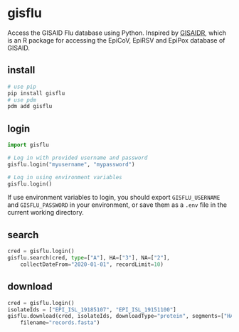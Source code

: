 # gisflu

Access the GISAID Flu database using Python. Inspired by [GISAIDR](https://github.com/Wytamma/GISAIDR/tree/master), which is an R package for accessing the EpiCoV, EpiRSV and EpiPox database of GISAID.

## install

```sh
# use pip
pip install gisflu
# use pdm
pdm add gisflu
```

## login

```python
import gisflu

# Log in with provided username and password
gisflu.login("myusername", "mypassword")

# Log in using environment variables
gisflu.login()
```

If use environment variables to login, you should export `GISFLU_USERNAME` and `GISFLU_PASSWORD` in your environment, or save them as a `.env` file in the current working directory.

## search

```python
cred = gisflu.login()
gisflu.search(cred, type=["A"], HA=["3"], NA=["2"],
    collectDateFrom="2020-01-01", recordLimit=10)
```

## download

```python
cred = gisflu.login()
isolateIds = ["EPI_ISL_19185107", "EPI_ISL_19151100"]
gisflu.download(cred, isolateIds, downloadType="protein", segments=["HA", "NA"],
    filename="records.fasta")
```
